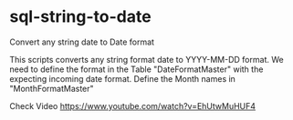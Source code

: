 # sql-string-to-date
Convert any string date to Date format

This scripts converts any string format date to YYYY-MM-DD format.
We need to define the format in the Table "DateFormatMaster" with the expecting incoming date format.
Define the Month names in "MonthFormatMaster"

Check Video
https://www.youtube.com/watch?v=EhUtwMuHUF4
